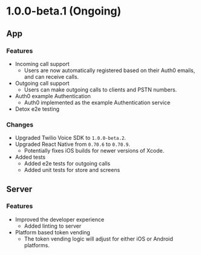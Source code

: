# 1.0.0-beta.1 (Ongoing)

## App

### Features
* Incoming call support
  * Users are now automatically registered based on their Auth0 emails, and can receive calls.
* Outgoing call support
  * Users can make outgoing calls to clients and PSTN numbers.
* Auth0 example Authentication
  * Auth0 implemented as the example Authentication service 
* Detox e2e testing

### Changes
* Upgraded Twilio Voice SDK to `1.0.0-beta.2`.
* Upgraded React Native from `0.70.6` to `0.70.9`.
  * Potentially fixes iOS builds for newer versions of Xcode.
* Added tests
  * Added e2e tests for outgoing calls
  * Added unit tests for store and screens

## Server

### Features
* Improved the developer experience
  * Added linting to server
* Platform based token vending
  * The token vending logic will adjust for either iOS or Android platforms.
